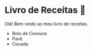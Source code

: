 # Livro de Receitas :book:

Olá! Bem vindo ao meu livro de receitas.

- Bolo de Cenoura
- Pavê
- Cocada